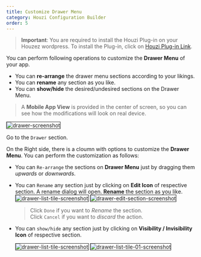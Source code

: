 ```yaml
---
title: Customize Drawer Menu
category: Houzi Configuration Builder
order: 5
---
```


> **Important**: You are required to install the Houzi Plug-in on your Houzez wordpress. To install the Plug-in, click on [Houzi Plug-in Link](https://github.com/AdilSoomro/houzi-rest-api).

You can perform following operations to customize the **Drawer Menu** of your app. 
* You can **re-arrange** the drawer menu sections according to your likings.
* You can **rename** any section as you like.
* You can **show/hide** the desired/undesired sections on the Drawer Menu.

> A **Mobile App View** is provided in the center of screen, so you can see how the modifications will look on real device.

<img src="https://houzi-docs.booleanbites.com/images/drawer-screenshot.png" alt="drawer-screenshot" title="drawer-screenshot" border= "1px solid"/>

Go to the `Drawer` section.

On the Right side, there is a cloumn with options to customize the **Drawer Menu**. You can perform the customization as follows:
* You can `Re-arrange` the sections on **Drawer Menu** just by dragging them *upwards* or *downwards*.
* You can `Rename` any section just by clicking on **Edit Icon** of respective section. A rename dialog will open. **Rename** the section as you like. 
    <img src="https://houzi-docs.booleanbites.com/images/drawer-list-tile-screenshot.png" alt="drawer-list-tile-screenshot" title="drawer-list-tile-screenshot" border= "1px solid"/>
    <img src="https://houzi-docs.booleanbites.com/images/drawer-edit-section-screenshot.png" alt="drawer-edit-section-screenshot" title="drawer-edit-section-screenshot" border= "1px solid"/>
    > Click `Done` if you want to *Rename* the section.  
    Click `Cancel` if you want to *discard* the action.
* You can `show/hide` any section just by clicking on **Visibility / Invisibility Icon** of respective section.  
 
    <img src="https://houzi-docs.booleanbites.com/images/drawer-list-tile-screenshot.png" alt="drawer-list-tile-screenshot" title="drawer-list-tile-screenshot" border= "1px solid"/>
    <img src="https://houzi-docs.booleanbites.com/images/drawer-list-tile-01-screenshot.png" alt="drawer-list-tile-01-screenshot" title="drawer-list-tile-01-screenshot" border= "1px solid"/>
